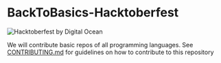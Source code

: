 # BackToBasics-Hacktoberfest
![Hacktoberfest by Digital Ocean](https://raw.githubusercontent.com/mahawiki/BackToBasics-Hacktoberfest/main/hacktoberfest.svg "Hacktoberfest")

We will contribute basic repos of all programming languages. See [CONTRIBUTING.md](https://github.com/mahawiki/BackToBasics-Hacktoberfest/blob/main/CONTRIBUTING.md) for guidelines on how to contribute to this repository
